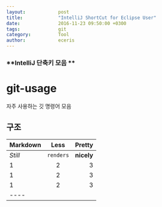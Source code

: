 ```yaml
---
layout:            post
title:             "IntelliJ ShortCut for Eclipse User"
date:              2016-11-23 09:50:00 +0300
tags:              git
category:          Tool
author:            eceris
---
```


### **IntelliJ 단축키 모음 **

# git-usage
자주 사용하는 깃 명령어 모음 


## 구조 
Markdown | Less | Pretty
|:--------|:-------:|--------:|
*Still* | `renders` | **nicely**
1 | 2 | 3
1 | 2 | 3
1 | 2 | 3
|----